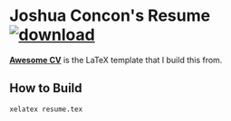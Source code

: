 # Joshua Concon's Resume [![download](https://img.shields.io/badge/example-pdf-green.svg)](https://github.com/JoshuaConcon/resume/raw/master/resume.pdf)


[**Awesome CV**](https://github.com/posquit0/Awesome-CV) is the LaTeX template that I build this from.

## How to Build

`xelatex resume.tex`
